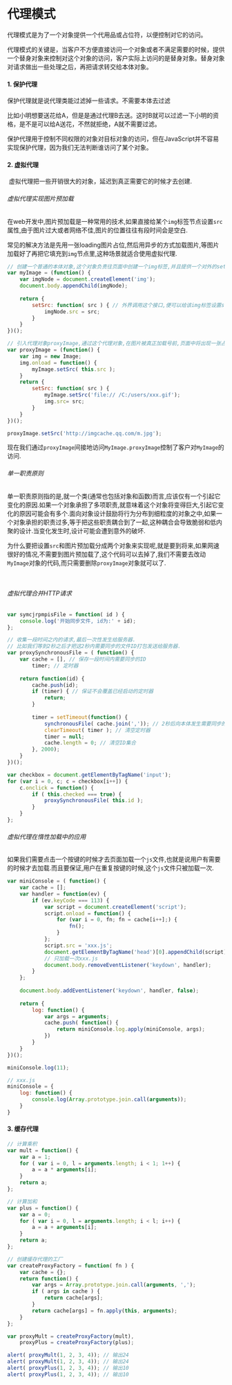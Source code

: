 # 代理模式

代理模式是为了一个对象提供一个代用品或占位符，以便控制对它的访问。



代理模式的关键是，当客户不方便直接访问一个对象或者不满足需要的时候，提供一个替身对象来控制对这个对象的访问，客户实际上访问的是替身对象。替身对象对请求做出一些处理之后，再把请求转交给本体对象。

#### 1. 保护代理

保护代理就是说代理类能过滤掉一些请求。不需要本体去过滤

比如小明想要送花给A，但是是通过代理B去送。这时B就可以过滤一下小明的资格，是不是可以给A送花，不然就拒绝，A就不需要过滤。

保护代理用于控制不同权限的对象对目标对象的访问，但在JavaScript并不容易实现保护代理，因为我们无法判断谁访问了某个对象。

#### 2. 虚拟代理

​	虚拟代理把一些开销很大的对象，延迟到真正需要它的时候才去创建.

###### 虚拟代理实现图片预加载

​	在web开发中,图片预加载是一种常用的技术,如果直接给某个`img`标签节点设置`src`属性,由于图片过大或者网络不佳,图片的位置往往有段时间会是空白.

​	常见的解决方法是先用一张loading图片占位,然后用异步的方式加载图片,等图片加载好了再把它填充到`img`节点里,这种场景就适合使用虚拟代理.

```js
// 创建一个普通的本体对象,这个对象负责往页面中创建一个img标签,并且提供一个对外的setSrc接口
var myImage = (function() {
    var imgNode = document.createElement('img');
    document.body.appendChild(imgNode);
    
    return {
        setSrc: function( src ) { // 外界调用这个接口,便可以给该img标签设置src属性
            imgNode.src = src;
        }
    }
})();

// 引入代理对象proxyImage,通过这个代理对象,在图片被真正加载号前,页面中将出现一张占位的菊花图loading.gif,来提示用户图片正在加载.
var proxyImage = (function() {
    var img = new Image;
    img.onload = function() {
        myImage.setSrc( this.src );
    }
    return {
        setSrc: function( src ) {
            myImage.setSrc('file:// /C:/users/xxx.gif');
            img.src= src;
        }
    }
})();

proxyImage.setSrc('http://imgcache.qq.com/m.jpg');
```

现在我们通过`proxyImage`间接地访问`MyImage.proxyImage`控制了客户对`MyImage`的访问.



###### 单一职责原则

​	单一职责原则指的是,就一个类(通常也包括对象和函数)而言,应该仅有一个引起它变化的原因.如果一个对象承担了多项职责,就意味着这个对象将变得巨大,引起它变化的原因可能会有多个.面向对象设计鼓励将行为分布到细粒度的对象之中,如果一个对象承担的职责过多,等于把这些职责耦合到了一起,这种耦合会导致脆弱和低内聚的设计.当变化发生时,设计可能会遭到意外的破坏.

​	为什么要把设置`src`和图片预加载分成两个对象来实现呢,就是要到将来,如果网速很好的情况,不需要到图片预加载了,这个代码可以去掉了,我们不需要去改动`MyImage`对象的代码,而只需要删除`proxyImage`对象就可以了.

​	

###### 虚拟代理合并HTTP请求

```js
var symcjrpmpisFile = function( id ) {
    console.log('开始同步文件, id为:' + id);
};

// 收集一段时间之内的请求,最后一次性发生给服务器.
// 比如我们等到2秒之后才把这2秒内需要同步的文件ID打包发送给服务器.
var proxySynchronousFile = ( function() {
    var cache = [], // 保存一段时间内需要同步的ID
        timer; // 定时器
    
    return function(id) {
        cache.push(id);
        if (timer) { // 保证不会覆盖已经启动的定时器
            return;
        }
        
        timer = setTimeout(function() {
			synchronousFile( cache.join(',')); // 2秒后向本体发生需要同步的ID集合
            clearTimeout( timer ); // 清空定时器
            timer = null;
            cache.length = 0; // 清空ID集合
        }, 2000);
    }
})();

var checkbox = document.getElementByTagName('input');
for (var i = 0, c; c = checkbox[i++]) {
    c.onclick = function() {
        if ( this.checked === true) {
            proxySynchronousFile( this.id );
        }
    }
};
```



###### 虚拟代理在惰性加载中的应用

如果我们需要点击一个按键的时候才去页面加载一个`js`文件,也就是说用户有需要的时候才去加载.而且要保证,用户在重复按键的时候,这个`js`文件只被加载一次.

```js
var miniConsole = ( function() {
    var cache = [];
    var handler = function(ev) {
        if (ev.keyCode === 113) {
            var script = document.createElement('script');
            script.onload = function() {
                for (var i = 0, fn; fn = cache[i++];) {
                    fn();
                }
            };
            script.src = 'xxx.js';
            document.getElementByTagName('head')[0].appendChild(script);
            // 只加载一次xxx.js
            document.body.removeEventListener('keydown', handler);
        }
    };
    
    document.body.addEventListener('keydown', handler, false);
    
    return {
        log: function() {
			var args = arguments;
            cache.push( function() {
                return miniConsole.log.apply(miniConsole, args);
            })
        }
    }
})();

miniConsole.log(11);

// xxx.js
miniConsole = {
    log: function() {
        console.log(Array.prototype.join.call(arguments));
    }
}
```



#### 3. 缓存代理

```js
// 计算乘积
var mult = function() {
    var a = 1;
    for ( var i = 0, l = arguments.length; i < 1; 1++) {
		a = a * arguments[i];
	}
	return a;
};

// 计算加和
var plus = function() {
    var a = 0;
    for ( var i = 0, l = arguments.length; i < l; i++) {
        a = a + arguments[i];
    }
    return a;
};

// 创建缓存代理的工厂
var createProxyFactory = function( fn ) {
    var cache = {};
    return function() {
        var args = Array.prototype.join.call(arguments, ',');
        if ( args in cache ) {
            return cache[args];
        }
        return cache[args] = fn.apply(this, arguments);
    }
};

var proxyMult = createProxyFactory(mult),
   	proxyPlus = createProxyFactory(plus);

alert( proxyMult(1, 2, 3, 4)); // 输出24
alert( proxyMult(1, 2, 3, 4)); // 输出24
alert( proxyPlus(1, 2, 3, 4)); // 输出10
alert( proxyPlus(1, 2, 3, 4)); // 输出10
```

